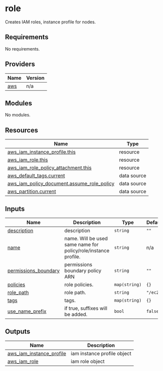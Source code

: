# role
Creates IAM roles, instance profile for nodes.

## Requirements

No requirements.

## Providers

| Name | Version |
|------|---------|
| <a name="provider_aws"></a> [aws](#provider\_aws) | n/a |

## Modules

No modules.

## Resources

| Name | Type |
|------|------|
| [aws_iam_instance_profile.this](https://registry.terraform.io/providers/hashicorp/aws/latest/docs/resources/iam_instance_profile) | resource |
| [aws_iam_role.this](https://registry.terraform.io/providers/hashicorp/aws/latest/docs/resources/iam_role) | resource |
| [aws_iam_role_policy_attachment.this](https://registry.terraform.io/providers/hashicorp/aws/latest/docs/resources/iam_role_policy_attachment) | resource |
| [aws_default_tags.current](https://registry.terraform.io/providers/hashicorp/aws/latest/docs/data-sources/default_tags) | data source |
| [aws_iam_policy_document.assume_role_policy](https://registry.terraform.io/providers/hashicorp/aws/latest/docs/data-sources/iam_policy_document) | data source |
| [aws_partition.current](https://registry.terraform.io/providers/hashicorp/aws/latest/docs/data-sources/partition) | data source |

## Inputs

| Name | Description | Type | Default | Required |
|------|-------------|------|---------|:--------:|
| <a name="input_description"></a> [description](#input\_description) | description | `string` | `""` | no |
| <a name="input_name"></a> [name](#input\_name) | name. Will be used same name for policy/role/instance profile. | `string` | n/a | yes |
| <a name="input_permissions_boundary"></a> [permissions\_boundary](#input\_permissions\_boundary) | permissions boundary policy ARN | `string` | `""` | no |
| <a name="input_policies"></a> [policies](#input\_policies) | role policies. | `map(string)` | `{}` | no |
| <a name="input_role_path"></a> [role\_path](#input\_role\_path) | role path. | `string` | `"/ec2/"` | no |
| <a name="input_tags"></a> [tags](#input\_tags) | tags. | `map(string)` | `{}` | no |
| <a name="input_use_name_prefix"></a> [use\_name\_prefix](#input\_use\_name\_prefix) | if true, suffixes will be added. | `bool` | `false` | no |

## Outputs

| Name | Description |
|------|-------------|
| <a name="output_aws_iam_instance_profile"></a> [aws\_iam\_instance\_profile](#output\_aws\_iam\_instance\_profile) | iam instance profile object |
| <a name="output_aws_iam_role"></a> [aws\_iam\_role](#output\_aws\_iam\_role) | iam role object |
